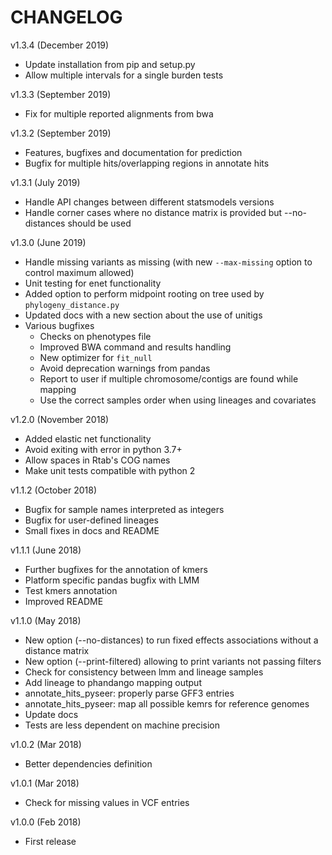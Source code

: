 # CHANGELOG
v1.3.4 (December 2019)
- Update installation from pip and setup.py
- Allow multiple intervals for a single burden tests

v1.3.3 (September 2019)
- Fix for multiple reported alignments from bwa

v1.3.2 (September 2019)
- Features, bugfixes and documentation for prediction
- Bugfix for multiple hits/overlapping regions in annotate hits

v1.3.1 (July 2019)
- Handle API changes between different statsmodels versions
- Handle corner cases where no distance matrix is provided but --no-distances should be used

v1.3.0 (June 2019)
- Handle missing variants as missing (with new `--max-missing` option to control maximum allowed)
- Unit testing for enet functionality
- Added option to perform midpoint rooting on tree used by `phylogeny_distance.py`
- Updated docs with a new section about the use of unitigs
- Various bugfixes
   - Checks on phenotypes file
   - Improved BWA command and results handling
   - New optimizer for `fit_null`
   - Avoid deprecation warnings from pandas
   - Report to user if multiple chromosome/contigs are found while mapping
   - Use the correct samples order when using lineages and covariates

v1.2.0 (November 2018)
- Added elastic net functionality
- Avoid exiting with error in python 3.7+
- Allow spaces in Rtab's COG names
- Make unit tests compatible with python 2

v1.1.2 (October 2018)
- Bugfix for sample names interpreted as integers
- Bugfix for user-defined lineages
- Small fixes in docs and README

v1.1.1 (June 2018)
- Further bugfixes for the annotation of kmers
- Platform specific pandas bugfix with LMM
- Test kmers annotation
- Improved README

v1.1.0 (May 2018)
- New option (--no-distances) to run fixed effects associations without a distance matrix
- New option (--print-filtered) allowing to print variants not passing filters
- Check for consistency between lmm and lineage samples
- Add lineage to phandango mapping output
- annotate_hits_pyseer: properly parse GFF3 entries
- annotate_hits_pyseer: map all possible kemrs for reference genomes
- Update docs
- Tests are less dependent on machine precision

v1.0.2 (Mar 2018)
- Better dependencies definition

v1.0.1 (Mar 2018)
- Check for missing values in VCF entries

v1.0.0 (Feb 2018)
- First release
